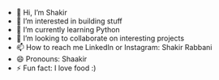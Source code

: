 - 👋 Hi, I’m Shakir
- 👀 I’m interested in building stuff
- 🌱 I’m currently learning Python
- 💞️ I’m looking to collaborate on interesting projects
- 📫 How to reach me LinkedIn or Instagram: Shakir Rabbani
- 😄 Pronouns: Shaakir
- ⚡ Fun fact: I love food :)

<!---
shakir549/shakir549 is a ✨ special ✨ repository because its `README.md` (this file) appears on your GitHub profile.
You can click the Preview link to take a look at your changes.
--->
